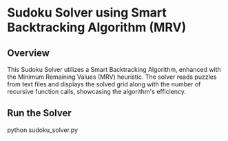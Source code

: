 # Sudoku Solver using Smart Backtracking Algorithm (MRV)

## Overview
This Sudoku Solver utilizes a Smart Backtracking Algorithm, enhanced with the Minimum Remaining Values (MRV) heuristic. The solver reads puzzles from text files and displays the solved grid along with the number of recursive function calls, showcasing the algorithm's efficiency.


## Run the Solver
python sudoku_solver.py <filename>

